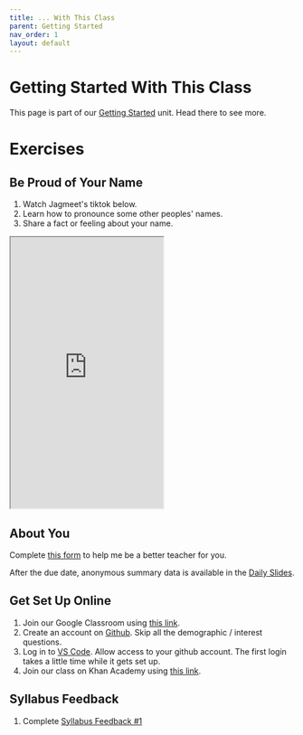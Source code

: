 ```yaml
---
title: ... With This Class
parent: Getting Started
nav_order: 1
layout: default
---
```


# Getting Started With This Class

This page is part of our [Getting Started](../) unit. Head there to see more.

# Exercises

## Be Proud of Your Name

1. Watch Jagmeet's tiktok below.
1. Learn how to pronounce some other peoples' names.
1. Share a fact or feeling about your name.
<iframe src="https://drive.google.com/file/d/1eEUfu9M1AA5rwergVHQXlSTAe3QLseB6/preview" width="270" height="480" allow="autoplay"></iframe>

## About You

Complete [this form](https://docs.google.com/forms/d/e/1FAIpQLScHn0jnRI-LFoaxY4xIqheIUgCwvAxQUGn_B9VBkJcwVwywXA/viewform) to help me be a better teacher for you.

After the due date, anonymous summary data is available in the [Daily Slides](../#daily-slides).

<!--
## Review the Draft Syllabus

A draft of our syllabus is [linked here](https://docs.google.com/document/d/13gz4-Zm7xoDnXxb6Gx7-lF2RUrbFVSBX8860Ec7cW4M/edit). Go there now and read it over, then submit [this anonymous form](https://docs.google.com/forms/d/e/1FAIpQLScuqoeRf1YEgIPDqxa4ispjyRhSI3w-4PFKHI3g8aBiqtUTrQ/viewform).
-->

## Get Set Up Online

1. Join our Google Classroom using [this link](https://classroom.google.com/c/NzA4MjAxNTg5MTUx?cjc=3nucnyg).
1. Create an account on [Github](https://www.github.com). Skip all the demographic / interest questions.
1. Log in to [VS Code](https://www.cs50.dev). Allow access to your github account. The first login takes a little time while it gets set up.
1. Join our class on Khan Academy using [this link](https://www.khanacademy.org/join/FGWYRWRV).

## Syllabus Feedback

1. Complete [Syllabus Feedback #1](https://docs.google.com/document/d/12O-bu01Qg1KLNsTvzMEXq2wTfxSKlT4xtWUn7FrC7zw/edit)
